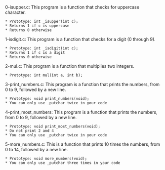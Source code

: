 0-isupper.c: This program is a function that checks for uppercase character.

	* Prototype: int _isupper(int c);
	* Returns 1 if c is uppercase
	* Returns 0 otherwise

1-isdigit.c: This program is a function that checks for a digit (0 through 9).

	* Prototype: int _isdigit(int c);
	* Returns 1 if c is a digit
	* Returns 0 otherwise

2-mul.c: This program is a function that multiplies two integers.

	* Prototype: int mul(int a, int b);

3-print_numbers.c: This program is a function that prints the numbers, from 0 to 9, followed by a new line.

	* Prototype: void print_numbers(void);
	* You can only use _putchar twice in your code

4-print_most_numbers: This program is a function that prints the numbers, from 0 to 9, followed by a new line.

	* Prototype: void print_most_numbers(void);
	* Do not print 2 and 4
	* You can only use _putchar twice in your code

5-more_numbers.c: This is a function that prints 10 times the numbers, from 0 to 14, followed by a new line.

	* Prototype: void more_numbers(void);
	* You can only use _putchar three times in your code
